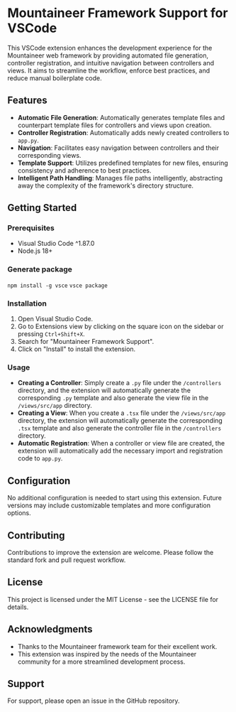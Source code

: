 # Mountaineer Framework Support for VSCode

This VSCode extension enhances the development experience for the Mountaineer web framework by providing automated file generation, controller registration, and intuitive navigation between controllers and views. It aims to streamline the workflow, enforce best practices, and reduce manual boilerplate code.

## Features

- **Automatic File Generation**: Automatically generates template files and counterpart template files for controllers and views upon creation.
- **Controller Registration**: Automatically adds newly created controllers to `app.py`.
- **Navigation**: Facilitates easy navigation between controllers and their corresponding views.
- **Template Support**: Utilizes predefined templates for new files, ensuring consistency and adherence to best practices.
- **Intelligent Path Handling**: Manages file paths intelligently, abstracting away the complexity of the framework's directory structure.

## Getting Started

### Prerequisites

- Visual Studio Code ^1.87.0
- Node.js 18+

### Generate package

`npm install -g vsce`
`vsce package`

### Installation

1. Open Visual Studio Code.
2. Go to Extensions view by clicking on the square icon on the sidebar or pressing `Ctrl+Shift+X`.
3. Search for "Mountaineer Framework Support".
4. Click on "Install" to install the extension.

### Usage

- **Creating a Controller**: Simply create a `.py` file under the `/controllers` directory, and the extension will automatically generate the corresponding `.py` template and also generate the view file in the `/views/src/app` directory.
- **Creating a View**: When you create a `.tsx` file under the `/views/src/app` directory, the extension will automatically generate the corresponding `.tsx` template and also generate the controller file in the `/controllers` directory.
- **Automatic Registration**: When a controller or view file are created, the extension will automatically add the necessary import and registration code to `app.py`.

## Configuration

No additional configuration is needed to start using this extension. Future versions may include customizable templates and more configuration options.

## Contributing

Contributions to improve the extension are welcome. Please follow the standard fork and pull request workflow.

## License

This project is licensed under the MIT License - see the LICENSE file for details.

## Acknowledgments

- Thanks to the Mountaineer framework team for their excellent work.
- This extension was inspired by the needs of the Mountaineer community for a more streamlined development process.

## Support

For support, please open an issue in the GitHub repository.
